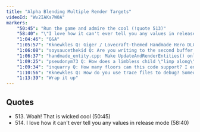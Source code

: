 ```yaml
---
title: "Alpha Blending Multiple Render Targets"
videoId: "Wv2IAKs7W0A"
markers:
    "50:45": "Run the game and admire the cool (!quote 513)"
    "58:40": "\"I love how it can't ever tell you any values in release mode\" (!quote 514)"
    "1:04:46": "Q&A"
    "1:05:57": "Kknewkles Q: Giger / Lovecraft-themed Handmade Hero DLC confirmed?"
    "1:06:08": "soysaucethekid Q: Are you writing to the second buffer all the time? If so, is it possible to only use when you need it (like during the transitions)?"
    "1:06:37": "handmade_entity.cpp: Make UpdateAndRenderEntities() only do the multiple buffers stuff if the alpha is enabled"
    "1:09:25": "pseudonym73 Q: How does a limbless child \"limp along\", exactly?"
    "1:09:34": "inquarry Q: How many floors can this code support? I envision a tall tower or stairwell, peering down 20 or so floors and seeing NPCs acting as normal. Was that your intent?"
    "1:10:56": "Kknewkles Q: How do you use trace files to debug? Someone trying my game prototype had a crash and sent me a (95MB) dump file, since you once said it's helpful. I don't doubt that, but what do you do with the damn thing?"
    "1:13:39": "Wrap it up"
---
```


## Quotes

* 513\. Woah! That is wicked cool (50:45)
* 514\. I love how it can't ever tell you any values in release mode (58:40)
